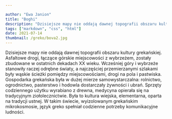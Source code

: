 ```yaml
---

author: "Ewa Janion"
title: "Boghi"
description: "Dzisiejsze mapy nie oddają dawnej topografii obszaru kultury grekańskiej."
tags: ["markdown", "css", "html"]
date: 2021-07-14
thumbnail: /greko/bova2.jpg
---
```


Dzisiejsze mapy nie oddają dawnej topografii obszaru kultury grekańskiej. Asfaltowe drogi, łączące górskie miejscowości z wybrzeżem, zostały zbudowane w ostatnich dekadach XX wieku.  Wcześniej góry i wybrzeże stanowiły raczej odrębne światy, a najczęściej przemierzanymi szlakami były wąskie ścieżki pomiędzy miejscowościami, drogi na pola i pastwiska. Gospodarka grekańska była w dużej mierze samowystarczalna: rolnictwo, ogrodnictwo, pasterstwo i hodowla dostarczały żywności i ubrań. Sprzęty codziennego użytku wyrabiano z drewna, medycyna opierała się na tradycyjnym ziołolecznictwie. Była to kultura wiejska, elementarna, oparta na tradycji ustnej. W takim świecie, wyizolowanym grekańskim mikrokosmosie, język greko spełniał codzienne potrzeby komunikacyjne ludności. 
